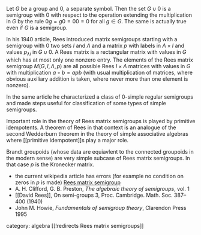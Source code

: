 Let $G$ be a group and $0$, a separate symbol. Then the set $G\cup 0$
is a semigroup with $0$ with respect to the operation extending the multiplication in $G$ by the rule $0 g = g 0 = 0 0 = 0$ for all $g\in G$. The same is actually true even if $G$ is a semigroup.

In his 1940 article, Rees introduced matrix semigroups starting with 
a semigroup with $0$ two sets $I$ and $\Lambda$ and a matrix $p$ with labels in $\Lambda\times I$ and values $p_{\lambda i}$ in $G \cup 0$. A Rees matrix is a rectangular matrix with values in $G$ which has at most only one nonzero entry.
The elements of the Rees matrix semigroup $M(G, I,\Lambda,p)$ are all possible Rees $I\times \Lambda$ matrices with values in $G$ with multiplication $a \circ b = a p b$ (with usual multiplication of matrices, where obvious auxiliary addition is taken, where never more than one element is nonzero).

In the same article he characterized a class of 0-simple regular semigroups and made steps useful for classification of some types of simple semigroups.

Important role in the theory of Rees matrix semigroups is played by primitive idempotents. A theorem of Rees in that context is an analogue of the second Wedderburn theorem in the theory of simple associative algebras where [[primitive idempotent]]s play a major role.  

Brandt groupoids (whose data are equiavlent to the connected groupoids in the modern sense) are very simple subcase of Rees matrix semigroups. In that case $p$ is the Kronecker matrix. 

* the current wikipedia article has errors (for example no condition on zeros in $p$ is made) [Rees matrix semigroup](https://en.wikipedia.org/wiki/Rees_matrix_semigroup)
* A. H. Clifford, G. B. Preston, _The algebraic theory of semigroups_, vol. 1
* [[David Rees]], On semi-groups 3, Proc. Cambridge. Math. Soc. 387–400 (1940)
* John M. Howie, _Fundamentals of semigroup theory_, Clarendon Press 1995 

category: algebra
[[!redirects Rees matrix semigroups]]